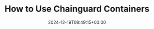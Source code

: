 ---
title: "How to Use Chainguard Containers"
linktitle: "How to Use"
description: "How to use Chainguard containers effectively: retrieve SBOMs, verify signatures, compare CVEs, and migrate from DockerHub for enhanced container security"
type: "article"
date: 2024-12-19T08:49:15+00:00
lastmod: 2025-04-08T08:49:15+00:00
draft: false
images: []
weight: 025
topic: true
banner: {
    image: "/icon-box-fill.svg",
    title: "How to Use Chainguard Containers",
    cta: "Read more",
    link: "/chainguard/chainguard-images/how-to-use/how-to-use-chainguard-images/"
}
sectiontitle: "Working with Chainguard Containers"
tutorials: [
  {
    title: "Chainguard Containers Directory",
    description: "",
    url: "/chainguard/chainguard-images/how-to-use/images-directory/"
  },
  {
    title: "How to Retrieve SBOMs",
    description: "",
    url: "/chainguard/chainguard-images/how-to-use/retrieve-image-sboms/"
  },
  {
    title: "Compare Container Images with chainctl",
    description: "",
    url: "/chainguard/chainguard-images/how-to-use/comparing-images/"
  },
  {
    title: "Software Versions",
    description: "",
    url: "/chainguard/chainguard-images/how-to-use/version-info-chainguard-images/"
  },
  {
    title: "Using the Static Base Container Image",
    description: "",
    url: "/chainguard/chainguard-images/how-to-use/static-base-image/"
  },
  {
    title: "Verifying Container Images",
    description: "",
    url: "/chainguard/chainguard-images/how-to-use/verifying-images-with-cosign"
  },
]

---